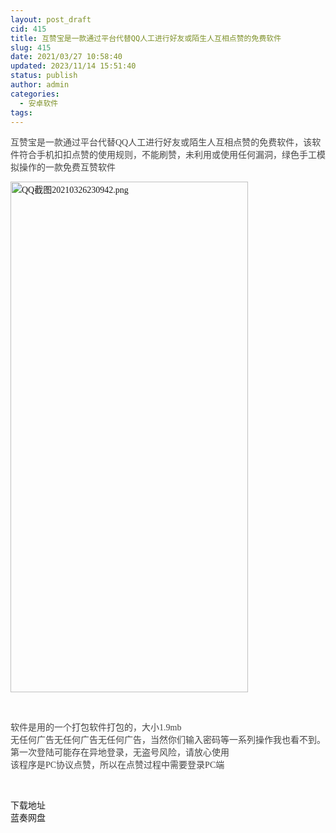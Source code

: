 ```yaml
---
layout: post_draft
cid: 415
title: 互赞宝是一款通过平台代替QQ人工进行好友或陌生人互相点赞的免费软件
slug: 415
date: 2021/03/27 10:58:40
updated: 2023/11/14 15:51:40
status: publish
author: admin
categories: 
  - 安卓软件
tags: 
---
```



<div alt="潮男心博客 www.cnx0.com">
	<p>
		<span style="color:#444444;font-family:&quot;font-size:13px;white-space:normal;background-color:#FFFFFF;">互赞宝是一款通过平台代替QQ人工进行好友或陌生人互相点赞的免费软件，该软件符合手机扣扣点赞的使用规则，不能刷赞，未利用或使用任何漏洞，绿色手工模拟操作的一款免费互赞软件</span> 
	</p>
	<p>
		<span style="color:#444444;font-family:&quot;font-size:13px;white-space:normal;background-color:#FFFFFF;"><a target="_blank" href="https://dbg123.xyz/content/uploadfile/202103/f2821616771419.png" id="ematt:25811"><img src="https://dbg123.xyz/content/uploadfile/202103/f2821616771419.png" title="点击查看原图" alt="QQ截图20210326230942.png" border="0" width="380" height="817" /></a><br />
</span> 
	</p>
	<p>
		<br />
	</p>
	<p>
		<span style="color:#444444;font-family:&quot;font-size:14px;white-space:normal;background-color:#FFFFFF;">软件是用的一个打包软件打包的，大小1.9mb</span><br style="overflow-wrap:break-word;color:#444444;font-family:&quot;font-size:14px;white-space:normal;background-color:#FFFFFF;" />
<span style="color:#444444;font-family:&quot;font-size:14px;white-space:normal;background-color:#FFFFFF;">无任何广告无任何广告无任何广告，当然你们输入密码等一系列操作我也看不到。</span><br style="overflow-wrap:break-word;color:#444444;font-family:&quot;font-size:14px;white-space:normal;background-color:#FFFFFF;" />
<span style="color:#444444;font-family:&quot;font-size:14px;white-space:normal;background-color:#FFFFFF;">第一次登陆可能存在异地登录，无盗号风险，请放心使用</span><br style="overflow-wrap:break-word;color:#444444;font-family:&quot;font-size:14px;white-space:normal;background-color:#FFFFFF;" />
<span style="color:#444444;font-family:&quot;font-size:14px;white-space:normal;background-color:#FFFFFF;">该程序是PC协议点赞，所以在点赞过程中需要登录PC端</span> 
	</p>
	<p>
		<br />
	</p>
	<div class="Fengdown_tit">
		<i class="ico"></i>下载地址
	</div>
<span onclick="window.open('https://jxdbgcom.lanzous.com/isrEjnchdbg');" class="Fengdown"><i class="ico"></i><i class="line"></i>蓝奏网盘</span> 
</div>